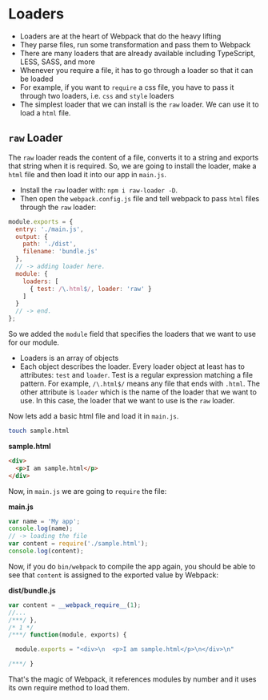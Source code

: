 # Loaders

- Loaders are at the heart of Webpack that do the heavy lifting
- They parse files, run some transformation and pass them to Webpack
- There are many loaders that are already available including TypeScript, LESS, SASS, and more
- Whenever you require a file, it has to go through a loader so that it can be loaded
- For example, if you want to `require` a css file, you have to pass it through two loaders, i.e. `css` and `style` loaders
- The simplest loader that we can install is the `raw` loader. We can use it to load a `html` file.

## `raw` Loader

The `raw` loader reads the content of a file, converts it to a string and exports that string when it is required. So, we are going to install the loader, make a `html` file and then load it into our app in `main.js`.

- Install the `raw` loader with: `npm i raw-loader -D`.
- Then open the `webpack.config.js` file and tell webpack to pass `html` files through the `raw` loader:

```javascript
module.exports = {
  entry: './main.js',
  output: {
    path: './dist',
    filename: 'bundle.js'
  },
  // -> adding loader here.
  module: {
    loaders: [
      { test: /\.html$/, loader: 'raw' }
    ]
  }
  // -> end.
};
```

So we added the `module` field that specifies the loaders that we want to use for our module.

- Loaders is an array of objects
- Each object describes the loader. Every loader object at least has to attributes: `test` and `loader`. Test is a regular expression matching a file pattern. For example, `/\.html$/` means any file that ends with `.html`. The other attribute is `loader` which is the name of the loader that we want to use. In this case, the loader that we want to use is the `raw` loader.

Now lets add a basic html file and load it in `main.js`.

```bash
touch sample.html
```

**sample.html**

```html
<div>
  <p>I am sample.html</p>
</div>
```

Now, in `main.js` we are going to `require` the file:

**main.js**

```javascript
var name = 'My app';
console.log(name);
// -> loading the file
var content = require('./sample.html');
console.log(content);
```

Now, if you do `bin/webpack` to compile the app again, you should be able to see that `content` is assigned to the exported value by Webpack:

**dist/bundle.js**

```javascript
var content = __webpack_require__(1);
//...
/***/ },
/* 1 */
/***/ function(module, exports) {

  module.exports = "<div>\n  <p>I am sample.html</p>\n</div>\n"

/***/ }
```

That's the magic of Webpack, it references modules by number and it uses its own require method to load them.

